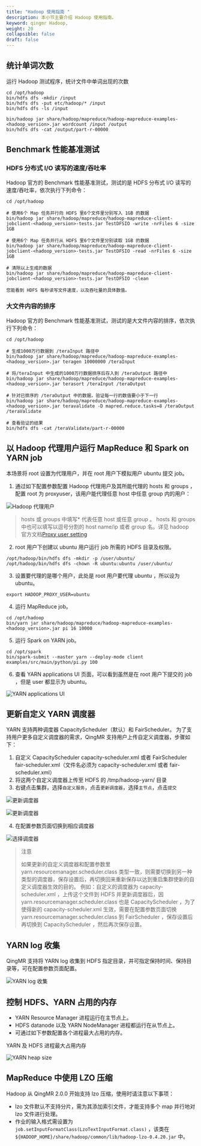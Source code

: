 ```yaml
---
title: "Hadoop 使用指南 "
description: 本小节主要介绍 Hadoop 使用指南。 
keyword: qingmr Hadoop,
weight: 20
collapsible: false
draft: false
---
```



## 统计单词次数

运行 Hadoop 测试程序，统计文件中单词出现的次数

```shell
cd /opt/hadoop
bin/hdfs dfs -mkdir /input
bin/hdfs dfs -put etc/hadoop/* /input
bin/hdfs dfs -ls /input

bin/hadoop jar share/hadoop/mapreduce/hadoop-mapreduce-examples-<hadoop_version>.jar wordcount /input /output
bin/hdfs dfs -cat /output/part-r-00000
```

## Benchmark 性能基准测试

### HDFS 分布式 I/O 读写的速度/吞吐率

Hadoop 官方的 Benchmark 性能基准测试，测试的是 HDFS 分布式 I/O 读写的速度/吞吐率，依次执行下列命令：

```shell
cd /opt/hadoop

# 使用6个 Map 任务并行向 HDFS 里6个文件里分别写入 1GB 的数据
bin/hadoop jar share/hadoop/mapreduce/hadoop-mapreduce-client-jobclient-<hadoop_version>-tests.jar TestDFSIO -write -nrFiles 6 -size 1GB

# 使用6个 Map 任务并行从 HDFS 里6个文件里分别读取 1GB 的数据
bin/hadoop jar share/hadoop/mapreduce/hadoop-mapreduce-client-jobclient-<hadoop_version>-tests.jar TestDFSIO -read -nrFiles 6 -size 1GB

# 清除以上生成的数据
bin/hadoop jar share/hadoop/mapreduce/hadoop-mapreduce-client-jobclient-<hadoop_version>-tests.jar TestDFSIO -clean

您能看到 HDFS 每秒读写文件速度，以及吞吐量的具体数值。
```

### 大文件内容的排序

Hadoop 官方的 Benchmark 性能基准测试，测试的是大文件内容的排序，依次执行下列命令：

```shell
cd /opt/hadoop

# 生成1000万行数据到 /teraInput 路径中
bin/hadoop jar share/hadoop/mapreduce/hadoop-mapreduce-examples-<hadoop_version>.jar teragen 10000000 /teraInput

# 将/teraInput 中生成的1000万行数据排序后存入到 /teraOutput 路径中
bin/hadoop jar share/hadoop/mapreduce/hadoop-mapreduce-examples-<hadoop_version>.jar terasort /teraInput /teraOutput

# 针对已排序的 /teraOutput 中的数据，验证每一行的数值要小于下一行
bin/hadoop jar share/hadoop/mapreduce/hadoop-mapreduce-examples-<hadoop_version>.jar teravalidate -D mapred.reduce.tasks=8 /teraOutput /teraValidate

# 查看验证的结果
bin/hdfs dfs -cat /teraValidate/part-r-00000
```

## 以 Hadoop 代理用户运行 MapReduce 和 Spark on YARN job

本场景将 root 设置为代理用户，并在 root 用户下模拟用户 ubuntu 提交 job。

1. 通过如下配置参数配置 Hadoop 代理用户及其所能代理的 hosts 和 groups ，配置 root 为 proxyuser，该用户能代理任意 host 中任意 group 内的用户：

![Hadoop 代理用户](../../_images/hadoop_proxy_user.png)

> hosts 或 groups 中填写* 代表任意 host 或任意 group 。 hosts 和 groups 中也可以填写以逗号分割的 host name/ip 或者 group 名。详见 hadoop 官方文档[Proxy user setting](http://hadoop.apache.org/docs/r2.7.3/hadoop-project-dist/hadoop-common/Superusers.html)

2. root 用户下创建以 ubuntu 用户运行 job 所需的 HDFS 目录及权限。

```shell
/opt/hadoop/bin/hdfs dfs -mkdir -p /user/ubuntu/
/opt/hadoop/bin/hdfs dfs -chown -R ubuntu:ubuntu /user/ubuntu/
```

3. 设置要代理的是哪个用户，此处是 root 用户要代理 ubuntu ，所以设为 ubuntu。

`export HADOOP_PROXY_USER=ubuntu`

4. 运行 MapReduce job。

```shell
cd /opt/hadoop
bin/yarn jar share/hadoop/mapreduce/hadoop-mapreduce-examples-<hadoop_version>.jar pi 16 10000
```

5. 运行 Spark on YARN job。

```shell
cd /opt/spark
bin/spark-submit --master yarn --deploy-mode client examples/src/main/python/pi.py 100
```

6. 查看 YARN applications UI 页面，可以看到虽然是在 root 用户下提交的 job ，但是 user 都显示为 ubuntu。

![YARN applications UI](../../_images/yarn_ui_proxy.png)

## 更新自定义 YARN 调度器

YARN 支持两种调度器 CapacityScheduler（默认）和 FairScheduler。
为了支持用户更多自定义调度器的需求，QingMR 支持用户上传自定义调度器，步骤如下：

1. 自定义 CapacityScheduler capacity-scheduler.xml 或者 FairScheduler fair-scheduler.xml（文件名必须为 capacity-scheduler.xml 或者 fair-scheduler.xml）
2. 将这两个自定义调度器上传至 HDFS 的 /tmp/hadoop-yarn/ 目录
3. 右键点击集群，选择`自定义服务`，点击`更新调度器`，选择`主节点`，点击`提交`

![更新调度器](../../_images/update_scheduler.png)

![更新调度器](../../_images/update_scheduler_submit.png)

4. 在配置参数页面切换到相应调度器

![选择调度器](../../_images/select_scheduler.png)

> 注意
> 
> 如果更新的自定义调度器和配置参数里 yarn.resourcemanager.scheduler.class 类型一致，则需要切换到另一种类型的调度器，保存设置后，再切换回来重新保存以达到重启集群使新的自定义调度器生效的目的。
> 例如：自定义的调度器为 capacity-scheduler.xml ，上传这个文件到 HDFS 并更新调度器后，因 yarn.resourcemanager.scheduler.class 也是 CapacityScheduler ，为了使得新的 capacity-scheduler.xml 生效，需要在配置参数页面切换 yarn.resourcemanager.scheduler.class 到 FairScheduler ，保存设置后再切换到 CapacityScheduler ，然后再次保存设置。

##  YARN log 收集

QingMR 支持将 YARN log 收集到 HDFS 指定目录，并可指定保持时间、保持目录等，可在配置参数页面配置。

![YARN log 收集](../../_images/yarn_log_aggregation.png)

##  控制 HDFS、YARN 占用的内存

- YARN Resource Manager 进程运行在主节点上。
- HDFS datanode 以及 YARN NodeManager 进程都运行在从节点上。
- 可通过如下参数配置各个进程最大占用的内存。

YARN 及 HDFS 进程最大占用内存

![YARN heap size](../../_images/hdfs_yarn_heap_size.png)

##  MapReduce 中使用 LZO 压缩

Hadoop 从 QingMR 2.0.0 开始支持 lzo 压缩，使用时请注意以下事项：

- lzo 文件默认不支持分片，需为其添加索引文件，才能支持多个 map 并行地对 lzo 文件进行处理。  
- 作业的输入格式需设置为 `job.setInputFormatClass(LzoTextInputFormat.class)` ，该类在 `${HADOOP_HOME}/share/hadoop/common/lib/hadoop-lzo-0.4.20.jar` 中。
